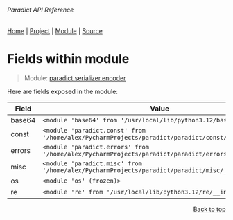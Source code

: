 ###### Paradict API Reference
[Home](/docs/api/README.md) | [Project](/README.md) | [Module](/docs/api/modules/paradict/serializer/encoder/README.md) | [Source](/paradict/serializer/encoder.py)

# Fields within module
> Module: [paradict.serializer.encoder](/docs/api/modules/paradict/serializer/encoder/README.md)

Here are fields exposed in the module:

| Field | Value |
| --- | --- |
| base64 | `<module 'base64' from '/usr/local/lib/python3.12/base64.py'>` |
| const | `<module 'paradict.const' from '/home/alex/PycharmProjects/paradict/paradict/const/__init__.py'>` |
| errors | `<module 'paradict.errors' from '/home/alex/PycharmProjects/paradict/paradict/errors/__init__.py'>` |
| misc | `<module 'paradict.misc' from '/home/alex/PycharmProjects/paradict/paradict/misc/__init__.py'>` |
| os | `<module 'os' (frozen)>` |
| re | `<module 're' from '/usr/local/lib/python3.12/re/__init__.py'>` |

<p align="right"><a href="#paradict-api-reference">Back to top</a></p>
